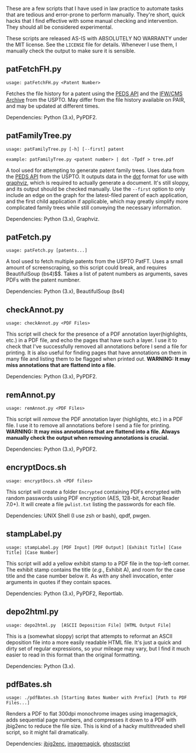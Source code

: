 These are a few scripts that I have used in law practice to automate tasks that are tedious and error-prone to perform manually.  They're short, quick hacks that I find effective with some manual checking and intervention.  They should all be considered experimental.

These scripts are released AS-IS with ABSOLUTELY NO WARRANTY under the MIT license.  See the `LICENSE` file for details. Whenever I use them, I manually check the output to make sure it is sensible.

## patFetchFH.py

`usage: patFetchFH.py <Patent Number>`

Fetches the file history for a patent using the [PEDS API](https://ped.uspto.gov/peds/#!/) and the [IFW/CMS Archive](https://developer.uspto.gov/data/pair-archives) from the USPTO.  May differ from the file history available on PAIR, and may be updated at different times.

Dependencies: Python (3.x), PyPDF2.

## patFamilyTree.py

`usage: patFamilyTree.py [-h] [--first] patent`

`example: patFamilyTree.py <patent number> | dot -Tpdf > tree.pdf`

A tool used for attempting to generate patent family trees.  Uses data from the [PEDS API](https://ped.uspto.gov/peds/#!/) from the USPTO.  It outputs data in the [dot](https://graphviz.org/doc/info/lang.html) format for use with [graphviz](https://graphviz.org/), which is required to actually generate a document.  It's still sloppy, and its output should be checked manually.  Use the `--first` option to only include an edge on the graph for the latest-filed parent of each application, and the first child application if applicable, which may greatly simplify more complicated family trees while still conveying the necessary information.

Dependencies: Python (3.x), Graphviz.

## patFetch.py

`usage: patFetch.py [patents...]`

A tool used to fetch multiple patents from the USPTO PatFT.  Uses a small amount of screenscraping, so this script could break, and requires BeautifulSoup (bs4)$$.  Takes a list of patent numbers as arguments, saves PDFs with the patent numbner.

Dependencies: Python (3.x), BeautifulSoup (bs4)

## checkAnnot.py

`usage: checkAnnot.py <PDF Files>`

This script will check for the presence of a PDF annotation layer(highlights, etc.) in a PDF file, and echo the pages that have such a layer.  I use it to check that I've successfully removed all annotations before I send a file for printing.  It is also useful for finding pages that have annotations on them in many file and listing them to be flagged when printed out.  **WARNING: It may miss annotations that are flattend into a file**.

Dependencies: Python (3.x), PyPDF2.

## remAnnot.py

`usage: remAnnot.py <PDF Files>`

This script will *remove* the PDF annotation layer (highlights, etc.) in a PDF file.  I use it to remove all annotations before I send a file for printing.  **WARNING: It may miss annotations that are flattend into a file. Always manually check the output when removing annotations is crucial.**

Dependencies: Python (3.x), PyPDF2.

## encryptDocs.sh

`usage: encryptDocs.sh <PDF files>`

This script will create a folder `Encrypted` containing PDFs encrypted with random passwords using PDF encryption (AES, 128-bit, Acrobat Reader 7.0+).  It will create a file `pwlist.txt` listing the passwords for each file.

Dependencies: UNIX Shell (I use zsh or bash), qpdf, pwgen.

## stampLabel.py

`usage: stampLabel.py [PDF Input] [PDF Output] [Exhibit Title] [Case Title] [Case Number]`

This script will add a yellow exhibit stamp to a PDF file in the top-left corner.  The exhibit stamp contains the title (*e.g.*, Exhibit A), and room for the case title and the case number below it.  As with any shell invocation, enter arguments in quotes if they contain spaces.

Dependencies: Python (3.x), PyPDF2, Reportlab.

## depo2html.py

`usage: depo2html.py  [ASCII Deposition File] [HTML Output File]`

This is a (somewhat sloppy) script that attempts to reformat an ASCII deposition file into a more easily readable HTML file.  It's just a quick and dirty set of regular expressions, so your mileage may vary, but I find it much easier to read in this format than the original formatting.

Dependencies: Python (3.x).

## pdfBates.sh

`usage: ./pdfBates.sh [Starting Bates Number with Prefix] [Path to PDF Files...]`

Renders a PDF to flat 300dpi monochrome images using imagemagick, adds sequential page numbers, and compresses it down to a PDF with jbig2enc to reduce the file size.  This is kind of a hacky multithreaded shell script, so it might fail dramatically.

Dependencies: [jbig2enc](https://github.com/agl/jbig2enc), [imagemagick](https://imagemagick.org/index.php), [ghostscript](https://www.ghostscript.com/)
